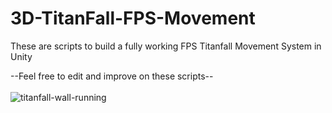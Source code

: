 # 3D-TitanFall-FPS-Movement
These are scripts to build a fully working FPS Titanfall Movement System in Unity

--Feel free to edit and improve on these scripts--
<br></br>
![titanfall-wall-running](https://user-images.githubusercontent.com/76784461/154822685-fc5f3205-7d49-4daa-8c5a-f54587806552.gif)
